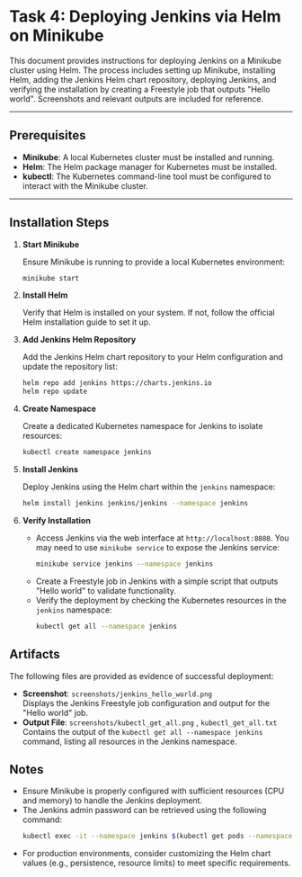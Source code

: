 # Task 4: Deploying Jenkins via Helm on Minikube

This document provides instructions for deploying Jenkins on a Minikube cluster using Helm. 
The process includes setting up Minikube, installing Helm, adding the Jenkins Helm chart repository, 
deploying Jenkins, and verifying the installation by creating a Freestyle job that outputs "Hello world". 
Screenshots and relevant outputs are included for reference.

---

## Prerequisites

- **Minikube**: A local Kubernetes cluster must be installed and running.
- **Helm**: The Helm package manager for Kubernetes must be installed.
- **kubectl**: The Kubernetes command-line tool must be configured to interact with the Minikube cluster.

---

## Installation Steps

1. **Start Minikube**

   Ensure Minikube is running to provide a local Kubernetes environment:
   ```bash
   minikube start
   ```

2. **Install Helm**

   Verify that Helm is installed on your system. If not, follow the official Helm installation guide to set it up.

3. **Add Jenkins Helm Repository**

   Add the Jenkins Helm chart repository to your Helm configuration and update the repository list:
   ```bash
   helm repo add jenkins https://charts.jenkins.io
   helm repo update
   ```

4. **Create Namespace**

   Create a dedicated Kubernetes namespace for Jenkins to isolate resources:
   ```bash
   kubectl create namespace jenkins
   ```

5. **Install Jenkins**

   Deploy Jenkins using the Helm chart within the `jenkins` namespace:
   ```bash
   helm install jenkins jenkins/jenkins --namespace jenkins
   ```

6. **Verify Installation**

    - Access Jenkins via the web interface at `http://localhost:8080`. You may need to use `minikube service` to expose the Jenkins service:
      ```bash
      minikube service jenkins --namespace jenkins
      ```
    - Create a Freestyle job in Jenkins with a simple script that outputs "Hello world" to validate functionality.
    - Verify the deployment by checking the Kubernetes resources in the `jenkins` namespace:
      ```bash
      kubectl get all --namespace jenkins
      ```

## Artifacts

The following files are provided as evidence of successful deployment:

- **Screenshot**: `screenshots/jenkins_hello_world.png`  
  Displays the Jenkins Freestyle job configuration and output for the "Hello world" job.
- **Output File**: `screenshots/kubectl_get_all.png` , `kubectl_get_all.txt`  
  Contains the output of the `kubectl get all --namespace jenkins` command, listing all resources in the Jenkins namespace.

## Notes

- Ensure Minikube is properly configured with sufficient resources (CPU and memory) to handle the Jenkins deployment.
- The Jenkins admin password can be retrieved using the following command:
  ```bash
  kubectl exec -it --namespace jenkins $(kubectl get pods --namespace jenkins -l app.kubernetes.io/component=jenkins-master -o jsonpath="{.items[0].metadata.name}") -- cat /var/jenkins_home/secrets/initialAdminPassword
  ```
- For production environments, consider customizing the Helm chart values (e.g., persistence, resource limits) to meet specific requirements.
